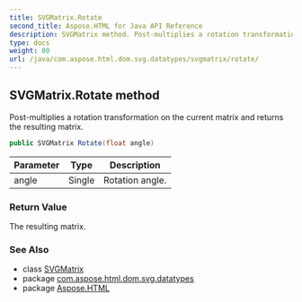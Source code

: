 ```yaml
---
title: SVGMatrix.Rotate
second_title: Aspose.HTML for Java API Reference
description: SVGMatrix method. Post-multiplies a rotation transformation on the current matrix and returns the resulting matrix
type: docs
weight: 80
url: /java/com.aspose.html.dom.svg.datatypes/svgmatrix/rotate/
---
```

## SVGMatrix.Rotate method

Post-multiplies a rotation transformation on the current matrix and returns the resulting matrix.

```java
public SVGMatrix Rotate(float angle)
```

| Parameter | Type | Description |
| --- | --- | --- |
| angle | Single | Rotation angle. |

### Return Value

The resulting matrix.

### See Also

* class [SVGMatrix](../)
* package [com.aspose.html.dom.svg.datatypes](../../svgmatrix/)
* package [Aspose.HTML](../../../)
